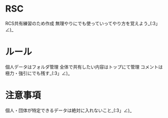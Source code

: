 # RSC
RCS共有練習のため作成
無理やりにでも使っていってやり方を覚えよう_(:3」∠)_

# ルール
個人データはフォルダ管理
全体で共有したい内容はトップにて管理
コメントは極力・強引にでも残す_(:3」∠)_

# 注意事項
個人・団体が特定できるデータは絶対に入れないこと_(:3」∠)_
